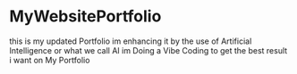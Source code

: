 # MyWebsitePortfolio
 this is my updated Portfolio im enhancing it by the use of Artificial Intelligence or what we call AI im Doing a Vibe Coding to get the best result i want on My Portfolio 







